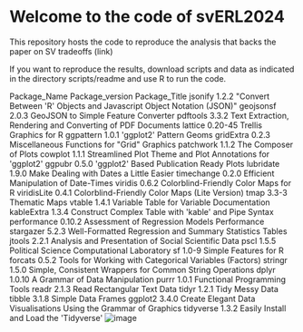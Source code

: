 # Welcome to the code of svERL2024
This repository hosts the code to reproduce the analysis that backs the paper on SV tradeoffs (link)

If you want to reproduce the results, download scripts and data as indicated in the directory scripts/readme and use R to run the code.

Package_Name	Package_version	Package_Title
jsonify	1.2.2	"Convert Between 'R' Objects and Javascript Object Notation
(JSON)"
geojsonsf	2.0.3	GeoJSON to Simple Feature Converter
pdftools	3.3.2	Text Extraction, Rendering and Converting of PDF Documents
lattice	0.20-45	Trellis Graphics for R
ggpattern	1.0.1	'ggplot2' Pattern Geoms
gridExtra	0.2.3	Miscellaneous Functions for "Grid" Graphics
patchwork	1.1.2	The Composer of Plots
cowplot	1.1.1	Streamlined Plot Theme and Plot Annotations for 'ggplot2'
ggpubr	0.5.0	'ggplot2' Based Publication Ready Plots
lubridate	1.9.0	Make Dealing with Dates a Little Easier
timechange	0.2.0	Efficient Manipulation of Date-Times
viridis	0.6.2	Colorblind-Friendly Color Maps for R
viridisLite	0.4.1	Colorblind-Friendly Color Maps (Lite Version)
tmap	3.3-3	Thematic Maps
vtable	1.4.1	Variable Table for Variable Documentation
kableExtra	1.3.4	Construct Complex Table with 'kable' and Pipe Syntax
performance	0.10.2	Assessment of Regression Models Performance
stargazer	5.2.3	Well-Formatted Regression and Summary Statistics Tables
jtools	2.2.1	Analysis and Presentation of Social Scientific Data
pscl	1.5.5	Political Science Computational Laboratory
sf	1.0-9	Simple Features for R
forcats	0.5.2	Tools for Working with Categorical Variables (Factors)
stringr	1.5.0	Simple, Consistent Wrappers for Common String Operations
dplyr	1.0.10	A Grammar of Data Manipulation
purrr	1.0.1	Functional Programming Tools
readr	2.1.3	Read Rectangular Text Data
tidyr	1.2.1	Tidy Messy Data
tibble	3.1.8	Simple Data Frames
ggplot2	3.4.0	Create Elegant Data Visualisations Using the Grammar of Graphics
tidyverse	1.3.2	Easily Install and Load the 'Tidyverse'
![image](https://github.com/terravivaXXI/svERL2024/assets/69219290/38d65dd6-f8fb-4ffc-a218-034ccb686cb0)


